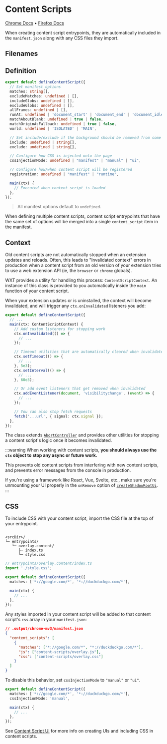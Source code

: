 # Content Scripts

[Chrome Docs](https://developer.chrome.com/docs/extensions/mv3/content_scripts/) &bull; [Firefox Docs](https://developer.mozilla.org/en-US/docs/Mozilla/Add-ons/WebExtensions/Content_scripts)

When creating content script entrypoints, they are automatically included in the `manifest.json` along with any CSS files they import.

## Filenames

<EntrypointPatterns
  :patterns="[
    ['content.[jt]sx?', 'content-scripts/content.js'],
    ['content/index.[jt]sx?', 'content-scripts/content.js'],
    ['<name>.content.[jt]sx?', 'content-scripts/<name>.js'],
    ['<name>.content/index.[jt]sx?', 'content-scripts/<name>.js'],
  ]"
/>

## Definition

```ts
export default defineContentScript({
  // Set manifest options
  matches: string[],
  excludeMatches: undefined | [],
  includeGlobs: undefined | [],
  excludeGlobs: undefined | [],
  allFrames: undefined | [],
  runAt: undefined | 'document_start' | 'document_end' | 'document_idle',
  matchAboutBlank: undefined | true | false,
  matchOriginAsFallback: undefined | true | false,
  world: undefined | 'ISOLATED' | 'MAIN',

  // Set include/exclude if the background should be removed from some builds
  include: undefined | string[],
  exclude: undefined | string[],

  // Configure how CSS is injected onto the page
  cssInjectionMode: undefined | "manifest" | "manual" | "ui",

  // Configure how/when content script will be registered
  registration: undefined | "manifest" | "runtime",

  main(ctx) {
    // Executed when content script is loaded
  },
});
```

> All manifest options default to `undefined`.

When defining multiple content scripts, content script entrypoints that have the same set of options will be merged into a single `content_script` item in the manifest.

## Context

Old content scripts are not automatically stopped when an extension updates and reloads. Often, this leads to "Invalidated context" errors in production when a content script from an old version of your extension tries to use a web extension API (ie, the `browser` or `chrome` globals).

WXT provides a utility for handling this process: `ContentScriptContext`. An instance of this class is provided to you automatically inside the `main` function of your content script.

When your extension updates or is uninstalled, the context will become invalidated, and will trigger any `ctx.onInvalidated` listeners you add:

```ts
export default defineContentScript({
  // ...
  main(ctx: ContentScriptContext) {
    // Add custom listeners for stopping work
    ctx.onInvalidated(() => {
      // ...
    });

    // Timeout utilities that are automatically cleared when invalidated
    ctx.setTimeout(() => {
      // ...
    }, 5e3);
    ctx.setInterval(() => {
      // ...
    }, 60e3);

    // Or add event listeners that get removed when invalidated
    ctx.addEventListener(document, 'visibilitychange', (event) => {
      // ...
    });

    // You can also stop fetch requests
    fetch('...url', { signal: ctx.signal });
  },
});
```

The class extends [`AbortController`](https://developer.mozilla.org/en-US/docs/Web/API/AbortController) and provides other utilities for stopping a content script's logic once it becomes invalidated.

:::warning
When working with content scripts, **you should always use the `ctx` object to stop any async or future work.**

This prevents old content scripts from interfering with new content scripts, and prevents error messages from the console in production.

If you're using a framework like React, Vue, Svelte, etc., make sure you're unmounting your UI properly in the `onRemove` option of [`createShadowRootUi`](https://wxt.dev/guide/content-script-ui.html#shadow-root).
:::

## CSS

To include CSS with your content script, import the CSS file at the top of your entrypoint.

```

<srcDir>/
└─ entrypoints/
   └─ overlay.content/
      ├─ index.ts
      └─ style.css
```

```ts
// entrypoints/overlay.content/index.ts
import './style.css';

export default defineContentScript({
  matches: ['*://google.com/*', '*://duckduckgo.com/*'],

  main(ctx) {
    // ...
  },
});
```

Any styles imported in your content script will be added to that content script's `css` array in your `manifest.json`:

```json
// .output/chrome-mv3/manifest.json
{
  "content_scripts": [
    {
      "matches": ["*://google.com/*", "*://duckduckgo.com/*"],
      "js": ["content-scripts/overlay.js"],
      "css": ["content-scripts/overlay.css"]
    }
  ]
}
```

To disable this behavior, set `cssInjectionMode` to `"manual"` or `"ui"`.

```ts
export default defineContentScript({
  matches: ['*://google.com/*', '*://duckduckgo.com/*'],
  cssInjectionMode: 'manual',

  main(ctx) {
    // ...
  },
});
```

See [Content Script UI](/guide/content-script-ui) for more info on creating UIs and including CSS in content scripts.
